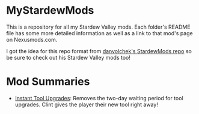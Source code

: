 # MyStardewMods

This is a repository for all my Stardew Valley mods. Each folder's README file has some more detailed information as well as a link to that mod's page on Nexusmods.com.

I got the idea for this repo format from [danvolchek's StardewMods repo](https://github.com/danvolchek/StardewMods) so be sure to check out his Stardew Valley mods too!

# Mod Summaries
- [Instant Tool Upgrades](https://github.com/Binarynova/MyStardewMods/tree/main/InstantToolUpgrades): Removes the two-day waiting period for tool upgrades. Clint gives the player their new tool right away!
